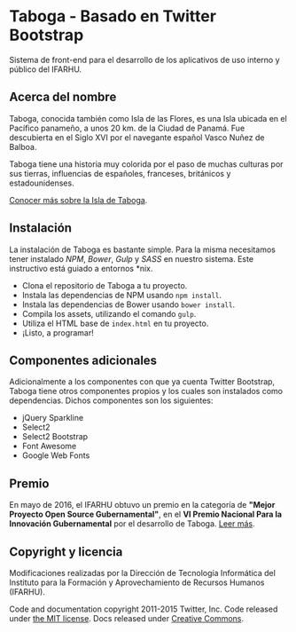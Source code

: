 # Taboga - Basado en Twitter Bootstrap

Sistema de front-end para el desarrollo de los aplicativos de uso interno y público del IFARHU.

## Acerca del nombre

Taboga, conocida también como Isla de las Flores, es una Isla ubicada en el Pacífico panameño, a unos 20 km. de la Ciudad de Panamá. Fue descubierta en el Siglo XVI por el navegante español Vasco Nuñez de Balboa.

Taboga tiene una historia muy colorida por el paso de muchas culturas por sus tierras, influencias de españoles, franceses, británicos y estadounidenses.

[Conocer más sobre la Isla de Taboga](https://es.wikipedia.org/wiki/Isla_de_Taboga).

## Instalación

La instalación de Taboga es bastante simple. Para la misma necesitamos tener instalado *NPM*, *Bower*, *Gulp* y *SASS* en nuestro sistema. Este instructivo está guiado a entornos *nix.

* Clona el repositorio de Taboga a tu proyecto.
* Instala las dependencias de NPM usando `npm install`.
* Instala las dependencias de Bower usando `bower install`.
* Compila los assets, utilizando el comando `gulp`.
* Utiliza el HTML base de `index.html` en tu proyecto.
* ¡Listo, a programar!

## Componentes adicionales

Adicionalmente a los componentes con que ya cuenta Twitter Bootstrap, Taboga tiene otros componentes propios y los cuales son instalados como dependencias. Dichos componentes son los siguientes:

* jQuery Sparkline
* Select2
* Select2 Bootstrap
* Font Awesome
* Google Web Fonts

## Premio

En mayo de 2016, el IFARHU obtuvo un premio en la categoría de **"Mejor Proyecto Open Source Gubernamental"**, en el **VI Premio Nacional Para la Innovación Gubernamental** por el desarrollo de Taboga. [Leer más](https://www.ifarhu.gob.pa/ifarhu-gana-dos-categorias-en-los-premios-de-innovacion-gubernamental/).

## Copyright y licencia

Modificaciones realizadas por la Dirección de Tecnología Informática del Instituto para la Formación y Aprovechamiento de Recursos Humanos (IFARHU).

Code and documentation copyright 2011-2015 Twitter, Inc. Code released under [the MIT license](https://github.com/twbs/bootstrap/blob/master/LICENSE). Docs released under [Creative Commons](https://github.com/twbs/bootstrap/blob/master/docs/LICENSE).
